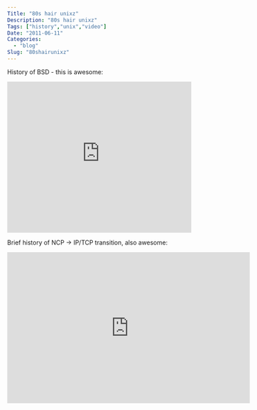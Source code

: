 ```yaml
---
Title: "80s hair unixz"
Description: "80s hair unixz"
Tags: ["history","unix","video"]
Date: "2011-06-11"
Categories:
  - "blog"
Slug: "80shairunixz"
---
```

<p>History of BSD - this is awesome:</p><p><iframe width="425" height="349" src="http://www.youtube.com/embed/ds77e3aO9nA" frameborder="0" allowfullscreen></iframe></p><p>Brief history of NCP -&gt; IP/TCP transition, also awesome:</p><p><iframe width="560" height="349" src="http://www.youtube.com/embed/yqOS5d4gJz8" frameborder="0" allowfullscreen></iframe></p>
